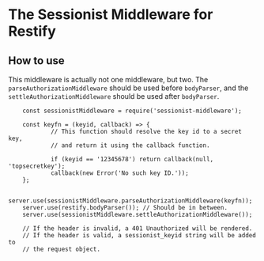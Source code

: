 # The Sessionist Middleware for Restify

## How to use

This middleware is actually not one middleware, but two. The 
`parseAuthorizationMiddleware` should be used before `bodyParser`, and the
`settleAuthorizationMiddleware` should be used after `bodyParser`.

		const sessionistMiddleware = require('sessionist-middleware');

		const keyfn = (keyid, callback) => {
				// This function should resolve the key id to a secret key,
				// and return it using the callback function.

				if (keyid == '12345678') return callback(null, 'topsecretkey');
				callback(new Error('No such key ID.'));
		};

		server.use(sessionistMiddleware.parseAuthorizationMiddleware(keyfn));
		server.use(restify.bodyParser()); // Should be in between.
		server.use(sessionistMiddleware.settleAuthorizationMiddleware());

		// If the header is invalid, a 401 Unauthorized will be rendered.
		// If the header is valid, a sessionist_keyid string will be added to
		// the request object.

